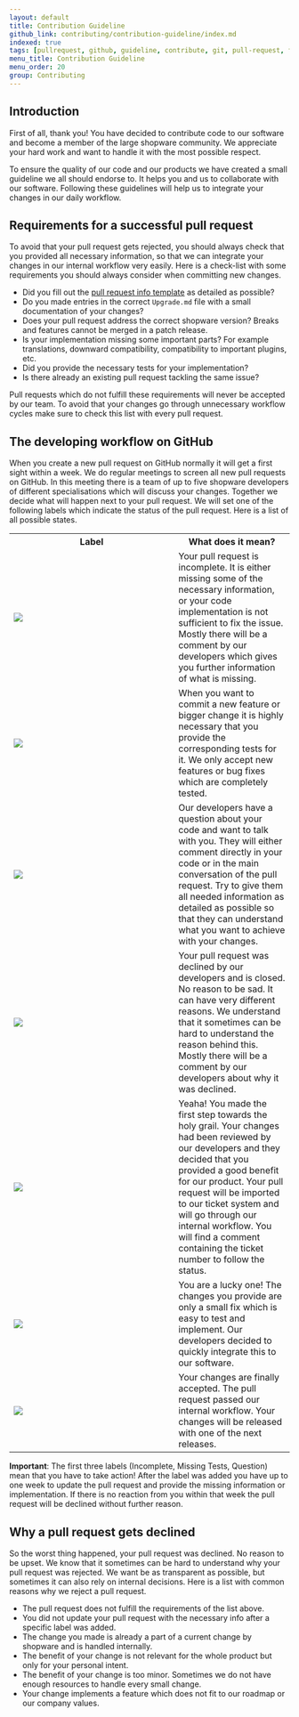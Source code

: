 ```yaml
---
layout: default
title: Contribution Guideline 
github_link: contributing/contribution-guideline/index.md
indexed: true
tags: [pullrequest, github, guideline, contribute, git, pull-request, fork]
menu_title: Contribution Guideline
menu_order: 20
group: Contributing
---
```


<div class="toc-list"></div>

## Introduction
First of all, thank you! You have decided to contribute code to our software and become a member of the large shopware community. We appreciate your hard work and want to handle it with the most possible respect.

To ensure the quality of our code and our products we have created a small guideline we all should endorse to. It helps you and us to collaborate with our software. Following these guidelines will help us to integrate your changes in our daily workflow. 

## Requirements for a successful pull request
To avoid that your pull request gets rejected, you should always check that you provided all necessary information, so that we can integrate your changes in our internal workflow very easily. Here is a check-list with some requirements you should always consider when committing new changes.

- Did you fill out the [pull request info template](https://github.com/shopware/shopware/blob/5.3/.github/PULL_REQUEST_TEMPLATE.md) as detailed as possible?
- Do you made entries in the correct `Upgrade.md` file with a small documentation of your changes?
- Does your pull request address the correct shopware version? Breaks and features cannot be merged in a patch release.
- Is your implementation missing some important parts? For example translations, downward compatibility, compatibility to important plugins, etc.
- Did you provide the necessary tests for your implementation?
- Is there already an existing pull request tackling the same issue?

Pull requests which do not fulfill these requirements will never be accepted by our team. To avoid that your changes go through unnecessary workflow cycles make sure to check this list with every pull request.

## The developing workflow on GitHub
When you create a new pull request on GitHub normally it will get a first sight within a week. We do regular meetings to screen all new pull requests on GitHub. In this meeting there is a team of up to five shopware developers of different specialisations which will discuss your changes. Together we decide what will happen next to your pull request. We will set one of the following labels which indicate the status of the pull request. Here is a list of all possible states.

<table cellpadding="0" cellspacing="0" width="100%">
    <tr>
        <th width="280">Label</th>
        <th>What does it mean?</th>
    </tr>
    <tr>
        <td>
            <img src="/contributing/img/label-incomplete.jpg" />
        </td>
        <td>
            Your pull request is incomplete. It is either missing some of the necessary information, or your code implementation is not sufficient to fix the issue. Mostly there will be a comment by our developers which gives you further information of what is missing.
        </td>
    </tr>
    <tr>
        <td>
            <img src="/contributing/img/label-tests.jpg" />
        </td>
        <td>
            When you want to commit a new feature or bigger change it is highly necessary that you provide the corresponding tests for it. We only accept new features or bug fixes which are completely tested.
        </td>
    </tr>
    <tr>
        <td>
            <img src="/contributing/img/label-question.jpg" />
        </td>
        <td>
            Our developers have a question about your code and want to talk with you. They will either comment directly in your code or in the main conversation of the pull request. Try to give them all needed information as detailed as possible so that they can understand what you want to achieve with your changes.
        </td>
    </tr>
    <tr>
        <td>
            <img src="/contributing/img/label-declined.jpg" />
        </td>
        <td>
            Your pull request was declined by our developers and is closed. No reason to be sad. It can have very different reasons. We understand that it sometimes can be hard to understand the reason behind this. Mostly there will be a comment by our developers about why it was declined.
        </td>
    </tr>
    <tr>
        <td>
            <img src="/contributing/img/label-scheduled.jpg" />
        </td>
        <td>
            Yeaha! You made the first step towards the holy grail. Your changes had been reviewed by our developers and they decided that you provided a good benefit for our product. Your pull request will be imported to our ticket system and will go through our internal workflow. You will find a comment containing the ticket number to follow the status.
        </td>
    </tr>
    <tr>
        <td>
            <img src="/contributing/img/label-pick.jpg" />
        </td>
        <td>
            You are a lucky one! The changes you provide are only a small fix which is easy to test and implement. Our developers decided to quickly integrate this to our software.
        </td>
    </tr>
    <tr>
        <td>
            <img src="/contributing/img/label-accepted.jpg" />
        </td>
        <td>
            Your changes are finally accepted. The pull request passed our internal workflow. Your changes will be released with one of the next releases.
        </td>
    </tr>
</table>

<div class="alert alert-warning">
<b>Important</b>: The first three labels (Incomplete, Missing Tests, Question) mean that you have to take action! After the label was added you have up to one week to update the pull request and provide the missing information or implementation. If there is no reaction from you within that week the pull request will be declined without further reason.
</div>

## Why a pull request gets declined
So the worst thing happened, your pull request was declined. No reason to be upset. We know that it sometimes can be hard to understand why your pull request was rejected. We want be as transparent as possible, but sometimes it can also rely on internal decisions. Here is a list with common reasons why we reject a pull request.

- The pull request does not fulfill the requirements of the list above.
- You did not update your pull request with the necessary info after a specific label was added.
- The change you made is already a part of a current change by shopware and is handled internally.
- The benefit of your change is not relevant for the whole product but only for your personal intent.
- The benefit of your change is too minor. Sometimes we do not have enough resources to handle every small change.
- Your change implements a feature which does not fit to our roadmap or our company values.



